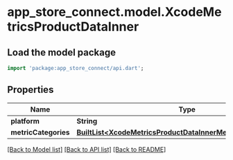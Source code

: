 # app_store_connect.model.XcodeMetricsProductDataInner

## Load the model package
```dart
import 'package:app_store_connect/api.dart';
```

## Properties
Name | Type | Description | Notes
------------ | ------------- | ------------- | -------------
**platform** | **String** |  | [optional] 
**metricCategories** | [**BuiltList&lt;XcodeMetricsProductDataInnerMetricCategoriesInner&gt;**](XcodeMetricsProductDataInnerMetricCategoriesInner.md) |  | [optional] 

[[Back to Model list]](../README.md#documentation-for-models) [[Back to API list]](../README.md#documentation-for-api-endpoints) [[Back to README]](../README.md)


